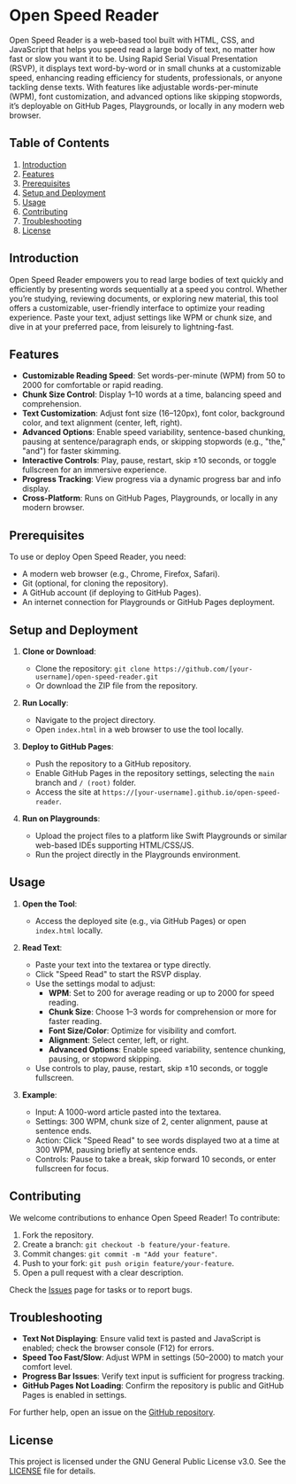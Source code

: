 # Open Speed Reader

Open Speed Reader is a web-based tool built with HTML, CSS, and JavaScript that helps you speed read a large body of text, no matter how fast or slow you want it to be. Using Rapid Serial Visual Presentation (RSVP), it displays text word-by-word or in small chunks at a customizable speed, enhancing reading efficiency for students, professionals, or anyone tackling dense texts. With features like adjustable words-per-minute (WPM), font customization, and advanced options like skipping stopwords, it’s deployable on GitHub Pages, Playgrounds, or locally in any modern web browser.

## Table of Contents
1. [Introduction](#introduction)
2. [Features](#features)
3. [Prerequisites](#prerequisites)
4. [Setup and Deployment](#setup-and-deployment)
5. [Usage](#usage)
6. [Contributing](#contributing)
7. [Troubleshooting](#troubleshooting)
8. [License](#license)

## Introduction

Open Speed Reader empowers you to read large bodies of text quickly and efficiently by presenting words sequentially at a speed you control. Whether you’re studying, reviewing documents, or exploring new material, this tool offers a customizable, user-friendly interface to optimize your reading experience. Paste your text, adjust settings like WPM or chunk size, and dive in at your preferred pace, from leisurely to lightning-fast.

## Features

- **Customizable Reading Speed**: Set words-per-minute (WPM) from 50 to 2000 for comfortable or rapid reading.
- **Chunk Size Control**: Display 1–10 words at a time, balancing speed and comprehension.
- **Text Customization**: Adjust font size (16–120px), font color, background color, and text alignment (center, left, right).
- **Advanced Options**: Enable speed variability, sentence-based chunking, pausing at sentence/paragraph ends, or skipping stopwords (e.g., "the," "and") for faster skimming.
- **Interactive Controls**: Play, pause, restart, skip ±10 seconds, or toggle fullscreen for an immersive experience.
- **Progress Tracking**: View progress via a dynamic progress bar and info display.
- **Cross-Platform**: Runs on GitHub Pages, Playgrounds, or locally in any modern browser.

## Prerequisites

To use or deploy Open Speed Reader, you need:
- A modern web browser (e.g., Chrome, Firefox, Safari).
- Git (optional, for cloning the repository).
- A GitHub account (if deploying to GitHub Pages).
- An internet connection for Playgrounds or GitHub Pages deployment.

## Setup and Deployment

1. **Clone or Download**:
   - Clone the repository: `git clone https://github.com/[your-username]/open-speed-reader.git`
   - Or download the ZIP file from the repository.

2. **Run Locally**:
   - Navigate to the project directory.
   - Open `index.html` in a web browser to use the tool locally.

3. **Deploy to GitHub Pages**:
   - Push the repository to a GitHub repository.
   - Enable GitHub Pages in the repository settings, selecting the `main` branch and `/ (root)` folder.
   - Access the site at `https://[your-username].github.io/open-speed-reader`.

4. **Run on Playgrounds**:
   - Upload the project files to a platform like Swift Playgrounds or similar web-based IDEs supporting HTML/CSS/JS.
   - Run the project directly in the Playgrounds environment.

## Usage

1. **Open the Tool**:
   - Access the deployed site (e.g., via GitHub Pages) or open `index.html` locally.

2. **Read Text**:
   - Paste your text into the textarea or type directly.
   - Click "Speed Read" to start the RSVP display.
   - Use the settings modal to adjust:
     - **WPM**: Set to 200 for average reading or up to 2000 for speed reading.
     - **Chunk Size**: Choose 1–3 words for comprehension or more for faster reading.
     - **Font Size/Color**: Optimize for visibility and comfort.
     - **Alignment**: Select center, left, or right.
     - **Advanced Options**: Enable speed variability, sentence chunking, pausing, or stopword skipping.
   - Use controls to play, pause, restart, skip ±10 seconds, or toggle fullscreen.

3. **Example**:
   - Input: A 1000-word article pasted into the textarea.
   - Settings: 300 WPM, chunk size of 2, center alignment, pause at sentence ends.
   - Action: Click "Speed Read" to see words displayed two at a time at 300 WPM, pausing briefly at sentence ends.
   - Controls: Pause to take a break, skip forward 10 seconds, or enter fullscreen for focus.

## Contributing

We welcome contributions to enhance Open Speed Reader! To contribute:
1. Fork the repository.
2. Create a branch: `git checkout -b feature/your-feature`.
3. Commit changes: `git commit -m "Add your feature"`.
4. Push to your fork: `git push origin feature/your-feature`.
5. Open a pull request with a clear description.

Check the [Issues](https://github.com/[your-username]/open-speed-reader/issues) page for tasks or to report bugs.

## Troubleshooting

- **Text Not Displaying**: Ensure valid text is pasted and JavaScript is enabled; check the browser console (F12) for errors.
- **Speed Too Fast/Slow**: Adjust WPM in settings (50–2000) to match your comfort level.
- **Progress Bar Issues**: Verify text input is sufficient for progress tracking.
- **GitHub Pages Not Loading**: Confirm the repository is public and GitHub Pages is enabled in settings.

For further help, open an issue on the [GitHub repository](https://github.com/[your-username]/open-speed-reader/issues).

## License

This project is licensed under the GNU General Public License v3.0. See the [LICENSE](https://www.gnu.org/licenses/gpl-3.0.txt) file for details.